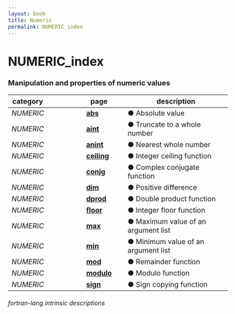 ```yaml
---
layout: book
title: Numeric
permalink: NUMERIC_index
---
```

# NUMERIC_index
### Manipulation and properties of numeric values

<table>
  <thead>
    <tr>
      <th>category</th>
      <th>&nbsp;</th>
      <th>&nbsp;</th>
      <th>&nbsp;</th>
      <th>&nbsp;</th>
      <th>page</th>
      <th>&nbsp;</th>
      <th>description</th>
    </tr>
  </thead>
  <tbody>
    <tr>
      <td><em>NUMERIC</em></td>
      <td>&nbsp;</td>
      <td>&nbsp;</td>
      <td>&nbsp;</td>
      <td>&nbsp;</td>
      <td><a href="ABS"><strong>abs</strong></a></td>
      <td>&nbsp;</td>
      <td>● Absolute value</td>
    </tr>
    <tr>
      <td><em>NUMERIC</em></td>
      <td>&nbsp;</td>
      <td>&nbsp;</td>
      <td>&nbsp;</td>
      <td>&nbsp;</td>
      <td><a href="AINT"><strong>aint</strong></a></td>
      <td>&nbsp;</td>
      <td>● Truncate to a whole number</td>
    </tr>
    <tr>
      <td><em>NUMERIC</em></td>
      <td>&nbsp;</td>
      <td>&nbsp;</td>
      <td>&nbsp;</td>
      <td>&nbsp;</td>
      <td><a href="ANINT"><strong>anint</strong></a></td>
      <td>&nbsp;</td>
      <td>● Nearest whole number</td>
    </tr>
    <tr>
      <td><em>NUMERIC</em></td>
      <td>&nbsp;</td>
      <td>&nbsp;</td>
      <td>&nbsp;</td>
      <td>&nbsp;</td>
      <td><a href="CEILING"><strong>ceiling</strong></a></td>
      <td>&nbsp;</td>
      <td>● Integer ceiling function</td>
    </tr>
    <tr>
      <td><em>NUMERIC</em></td>
      <td>&nbsp;</td>
      <td>&nbsp;</td>
      <td>&nbsp;</td>
      <td>&nbsp;</td>
      <td><a href="CONJG"><strong>conjg</strong></a></td>
      <td>&nbsp;</td>
      <td>● Complex conjugate function</td>
    </tr>
    <tr>
      <td><em>NUMERIC</em></td>
      <td>&nbsp;</td>
      <td>&nbsp;</td>
      <td>&nbsp;</td>
      <td>&nbsp;</td>
      <td><a href="DIM"><strong>dim</strong></a></td>
      <td>&nbsp;</td>
      <td>● Positive difference</td>
    </tr>
    <tr>
      <td><em>NUMERIC</em></td>
      <td>&nbsp;</td>
      <td>&nbsp;</td>
      <td>&nbsp;</td>
      <td>&nbsp;</td>
      <td><a href="DPROD"><strong>dprod</strong></a></td>
      <td>&nbsp;</td>
      <td>● Double product function</td>
    </tr>
    <tr>
      <td><em>NUMERIC</em></td>
      <td>&nbsp;</td>
      <td>&nbsp;</td>
      <td>&nbsp;</td>
      <td>&nbsp;</td>
      <td><a href="FLOOR"><strong>floor</strong></a></td>
      <td>&nbsp;</td>
      <td>● Integer floor function</td>
    </tr>
    <tr>
      <td><em>NUMERIC</em></td>
      <td>&nbsp;</td>
      <td>&nbsp;</td>
      <td>&nbsp;</td>
      <td>&nbsp;</td>
      <td><a href="MAX"><strong>max</strong></a></td>
      <td>&nbsp;</td>
      <td>● Maximum value of an argument list</td>
    </tr>
    <tr>
      <td><em>NUMERIC</em></td>
      <td>&nbsp;</td>
      <td>&nbsp;</td>
      <td>&nbsp;</td>
      <td>&nbsp;</td>
      <td><a href="MIN"><strong>min</strong></a></td>
      <td>&nbsp;</td>
      <td>● Minimum value of an argument list</td>
    </tr>
    <tr>
      <td><em>NUMERIC</em></td>
      <td>&nbsp;</td>
      <td>&nbsp;</td>
      <td>&nbsp;</td>
      <td>&nbsp;</td>
      <td><a href="MOD"><strong>mod</strong></a></td>
      <td>&nbsp;</td>
      <td>● Remainder function</td>
    </tr>
    <tr>
      <td><em>NUMERIC</em></td>
      <td>&nbsp;</td>
      <td>&nbsp;</td>
      <td>&nbsp;</td>
      <td>&nbsp;</td>
      <td><a href="MODULO"><strong>modulo</strong></a></td>
      <td>&nbsp;</td>
      <td>● Modulo function</td>
    </tr>
    <tr>
      <td><em>NUMERIC</em></td>
      <td>&nbsp;</td>
      <td>&nbsp;</td>
      <td>&nbsp;</td>
      <td>&nbsp;</td>
      <td><a href="SIGN"><strong>sign</strong></a></td>
      <td>&nbsp;</td>
      <td>● Sign copying function</td>
    </tr>
  </tbody>
</table>

###### fortran-lang intrinsic descriptions
